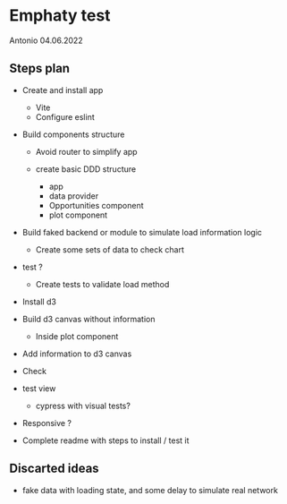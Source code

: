 # Emphaty test 
Antonio 04.06.2022

## Steps plan
 * Create and install app 

    * Vite
    * Configure eslint 
 * Build components structure
    
    * Avoid router to simplify app
    * create basic DDD structure

       * app
       * data provider
       * Opportunities component
       * plot component

 * Build faked backend or module to simulate load information logic

    * Create some sets of data to check chart
 * test ?

    * Create tests to validate load method
 * Install d3 
 * Build d3 canvas without information

    * Inside plot component
 * Add information to d3 canvas
 * Check 
 * test view

    * cypress with visual tests? 
 * Responsive ?
 * Complete readme with steps to install / test it
  

## Discarted ideas
* fake data with loading state, and some delay to simulate real network  